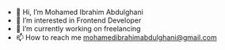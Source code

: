 - 👋 Hi, I’m Mohamed Ibrahim Abdulghani 
- 👀 I’m interested in Frontend Developer 
- 🌱 I’m currently working on freelancing
- 📫 How to reach me mohamedibrahimabdulghani@gmail.com

<!---
MohamedIbrahimAbdulghani/MohamedIbrahimAbdulghani is a ✨ special ✨ repository because its `README.md` (this file) appears on your GitHub profile.
You can click the Preview link to take a look at your changes.
--->
